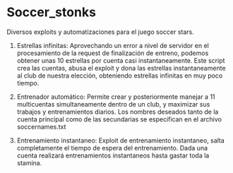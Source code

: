 # Soccer_stonks
Diversos exploits y automatizaciones para el juego soccer stars.

1. Estrellas infinitas:
  Aprovechando un error a nivel de servidor en el procesamiento de la request de finalización de entreno, podemos obtener
  unas 10 estrellas por cuenta casi instantaneamente.
  Este script crea las cuentas, abusa el exploit y dona las estrellas instantaneamente al club de nuestra elección, obteniendo
  estrellas infinitas en muy poco tiempo.
  
2. Entrenador automático:
  Permite crear y posteriormente manejar a 11 multicuentas simultaneamente dentro de un club, y maximizar sus trabajos y entrenamientos diarios.
  Los nombres deseados tanto de la cuenta principal como de las secundarias se especifican en el archivo soccernames.txt
  
3. Entrenamiento instantaneo:
  Exploit de entrenamiento instantaneo, salta completamente el tiempo de espera del entrenamiento. Dada una cuenta realizará entrenamientos 
  instantaneos hasta gastar toda la stamina.

